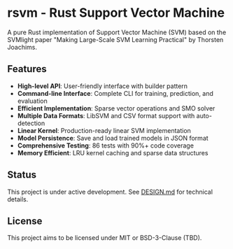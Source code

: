 # rsvm - Rust Support Vector Machine

A pure Rust implementation of Support Vector Machine (SVM) based on the SVMlight paper "Making Large-Scale SVM Learning Practical" by Thorsten Joachims.

## Features

- **High-level API**: User-friendly interface with builder pattern
- **Command-line Interface**: Complete CLI for training, prediction, and evaluation
- **Efficient Implementation**: Sparse vector operations and SMO solver
- **Multiple Data Formats**: LibSVM and CSV format support with auto-detection
- **Linear Kernel**: Production-ready linear SVM implementation
- **Model Persistence**: Save and load trained models in JSON format
- **Comprehensive Testing**: 86 tests with 90%+ code coverage
- **Memory Efficient**: LRU kernel caching and sparse data structures

## Status

This project is under active development. See [DESIGN.md](DESIGN.md) for technical details.

## License

This project aims to be licensed under MIT or BSD-3-Clause (TBD).